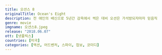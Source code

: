 ```yaml
---
title: 오션스 8
originalTitle: Ocean's Eight
description: 전 애인의 배신으로 5년간 감옥에서 썩은 데비 오션은 가석방되자마자 믿음직한 동료 루와 함께 새로운 작전을 계획한다. 그들의 목표는 바로 뉴욕 메트로폴리탄 박물관에서 열리는 미국 최대 패션 행사인 메트 갈라에 참석하는 톱스타 다프네의 목에 걸린 1천 5백억 원의 다이아몬드 목걸이, 투생을 훔치는 것. 패션 디자이너 로즈 바일부터 보석 전문가 아미타, 소매치기 콘스탄스와 해커 나인 볼까지, 전격 결성된 각 분야 전문가들이 마침내 실행에 나서는데...
genre: movie
imgname: 오션스8.jpeg
release: "2018.06.07"
ott: [넷플릭스]
countries: [미국]
categories: [액션, 어드벤처, 스파이, 첩보, 코미디]
---
```

